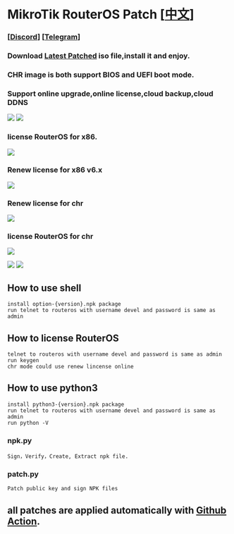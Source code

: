 # MikroTik RouterOS Patch [[中文](README.md)]

### [[Discord](https://discord.gg/keV6MWQFtX)] [[Telegram](https://t.me/+99Mw06p3K7NlMmNl)]

### Download [Latest Patched](https://github.com/elseif/MikroTikPatch/releases/latest) iso file,install it and enjoy.
### CHR image is both support BIOS and UEFI boot mode.

### Support online upgrade,online license,cloud backup,cloud DDNS

![](image/install.png)
![](image/routeros.png)

### license RouterOS for x86.
![](image/x86.png)
### Renew license for x86 v6.x
![](image/renew_v6.png)
### Renew license for chr
![](image/renew.png)
### license RouterOS for chr
![](image/chr.png)

![](image/arm.png)
![](image/mips.png)

## How to use shell
    install option-{version}.npk package
    run telnet to routeros with username devel and password is same as admin
## How to license RouterOS
    telnet to routeros with username devel and password is same as admin
    run keygen
    chr mode could use renew lincense online
## How to use python3
    install python3-{version}.npk package
    run telnet to routeros with username devel and password is same as admin
    run python -V
### npk.py
    Sign，Verify，Create, Extract npk file.
### patch.py
    Patch public key and sign NPK files

## all patches are applied automatically with [Github Action](https://github.com/elseif/MikroTikPatch/blob/main/.github/workflows/).






